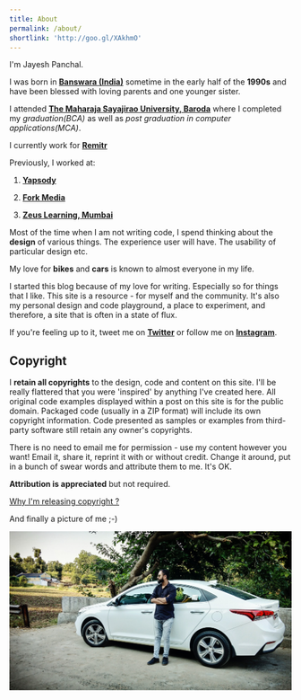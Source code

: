 ```yaml
---
title: About
permalink: /about/
shortlink: 'http://goo.gl/XAkhmO'
---
```


I'm Jayesh Panchal.

I was born in **[Banswara (India)](https://banswara.rajasthan.gov.in/)** sometime in the early half of the **1990s** and have been blessed with loving parents and one younger sister.

I attended **[The Maharaja Sayajirao University, Baroda](https://www.msubaroda.ac.in)** where I completed my  *graduation(BCA)* as well as *post graduation in computer applications(MCA)*.

I currently work for **[Remitr](https://remitr.com)**

Previously, I worked at:

1. **[Yapsody](https://yapsody.com/)**

2. **[Fork Media](https://getforked.in/)**

3. **[Zeus Learning, Mumbai](https://www.zeuslearning.com)**

Most of the time when I am not writing code, I spend thinking about the **design** of various things. The experience user will have. The usability of particular design etc.

My love for **bikes** and **cars** is known to almost everyone in my life.

I started this blog because of my love for writing. Especially so for things that I like. This site is a resource - for myself and the community. It's also my personal design and code playground, a place to experiment, and therefore, a site that is often in a state of flux.

If you're feeling up to it, tweet me on **[Twitter](https://twitter.com/codetonics)** or follow me on **[Instagram](https://instagram.com/a1pha_m)**.

## Copyright

I **retain all copyrights** to the design, code and content on this site. I'll be really flattered that you were 'inspired' by anything I've created here. All original code examples displayed within a post on this site is for the public domain. Packaged code (usually in a ZIP format) will include its own copyright information. Code presented as samples or examples from third-party software still retain any owner's copyrights.

There is no need to email me for permission - use my content however you want! Email it, share it, reprint it with or without credit. Change it around, put in a bunch of swear words and attribute them to me. It's OK.

**Attribution is appreciated** but not required.

[Why I'm releasing copyright ?](https://zenhabits.net/uncopyright)

And finally a picture of me ;-)

![Jayesh Panchal](/image/jayesh-panchal.jpg)
